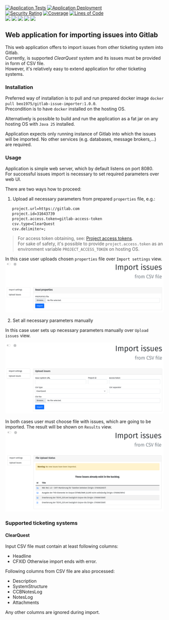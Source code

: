 [![Application Tests](https://github.com/BranislavBeno/GitLab-Issue-Importer/actions/workflows/03-run-tests.yml/badge.svg)](https://github.com/BranislavBeno/GitLab-Issue-Importer/actions/workflows/03-run-tests.yml)
[![Application Deployment](https://github.com/BranislavBeno/GitLab-Issue-Importer/actions/workflows/04-build-and-deploy-application.yml/badge.svg)](https://github.com/BranislavBeno/GitLab-Issue-Importer/actions/workflows/04-build-and-deploy-application.yml)  
[![Security Rating](https://sonarcloud.io/api/project_badges/measure?project=BranislavBeno_GitlabIssueImporter&metric=security_rating)](https://sonarcloud.io/summary/new_code?id=BranislavBeno_GitlabIssueImporter)
[![Coverage](https://sonarcloud.io/api/project_badges/measure?project=BranislavBeno_GitlabIssueImporter&metric=coverage)](https://sonarcloud.io/summary/new_code?id=BranislavBeno_GitlabIssueImporter)
[![Lines of Code](https://sonarcloud.io/api/project_badges/measure?project=BranislavBeno_GitlabIssueImporter&metric=ncloc)](https://sonarcloud.io/summary/new_code?id=BranislavBeno_GitlabIssueImporter)  
[![](https://img.shields.io/badge/Java-25-blue)](/app/build.gradle.kts)
[![](https://img.shields.io/badge/Spring%20Boot-3.5.6-blue)](/app/build.gradle.kts)
[![](https://img.shields.io/badge/Testcontainers-2.0.0-blue)](/app/build.gradle.kts)
[![](https://img.shields.io/badge/Gradle-9.1.0-blue)](/gradle/wrapper/gradle-wrapper.properties)
[![](https://img.shields.io/badge/License-MIT-blue.svg)](https://opensource.org/licenses/MIT)

## Web application for importing issues into Gitlab

This web application offers to import issues from other ticketing system into Gitlab.  
Currently, is supported *ClearQuest* system and its issues must be provided in form of CSV file.  
However, it's relatively easy to extend application for other ticketing systems.

### Installation
Preferred way of installation is to pull and run prepared docker image `docker pull beo1975/gitlab-issue-importer:1.0.0`.  
Precondition is to have `docker` installed on the hosting OS.

Alternatively is possible to build and run the application as a fat jar on any hosting OS with `Java 25` installed.

Application expects only running instance of Gitlab into which the issues will be imported.
No other services (e.g. databases, message brokers,...) are required.

### Usage
Application is simple web server, which by default listens on port 8080.  
For successful issues import is necessary to set required parameters over web UI.

There are two ways how to proceed:
1. Upload all necessary parameters from prepared `properties` file, e.g.:
``` properties
   project.url=https://gitlab.com
   project.id=31643739
   project.access.token=gitlab-access-token
   csv.type=ClearQuest
   csv.delimiter=;
```

> For access token obtaining, see: [Project access tokens](https://docs.gitlab.com/ee/user/project/settings/project_access_tokens.html).  
> For sake of safety, it's possible to provide `project.access.token` as an environment variable `PROJECT_ACCESS_TOKEN` on hosting OS.

In this case user uploads chosen `properties` file over `Import settings` view.
![](docs/images/uploadProperties.png)

2. Set all necessary parameters manually

In this case user sets up necessary parameters manually over `Upload issues` view.

![](docs/images/uploadIssues.png)

In both cases user must choose file with issues, which are going to be imported.
The result will be shown on `Results` view.
![](docs/images/uploadIssuesResult.png)

### Supported ticketing systems
#### ClearQuest
Input CSV file must contain at least following columns:
- Headline
- CFXID
Otherwise import ends with error.

Following columns from CSV file are also processed:
- Description
- SystemStructure
- CCBNotesLog
- NotesLog
- Attachments

Any other columns are ignored during import.
